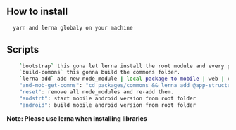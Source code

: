 ## How to install

```sh
  yarn and lerna globaly on your machine
```

## Scripts

```sh
    `bootstrap` this gona let lerna install the root module and every package modules.
    `build-comons` this gonna build the commons folder.
    `lerna add` add new node_module | local package to mobile | web | commons | root folder seet blow one.
    "and-mob-get-comns": "cd packages/commons && lerna add @app-structure/commons packages/mobile"
    "reset": remove all node_modules and re-add them.
    "andstrt": start mobile android version from root folder
    "android": build mobile android version from root folder
```

**Note: Please use lerna when installing libraries**
